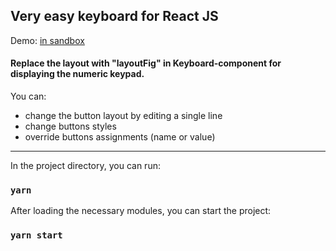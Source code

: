 
## Very easy keyboard for React JS

Demo: [in sandbox](https://codesandbox.io/s/github/Pirantul/react-easy-keyboard)

#### Replace the layout with "layoutFig" in Keyboard-component for displaying the numeric keypad.

You can:
- change the button layout by editing a single line
- change buttons styles
- override buttons assignments (name or value)
--------
In the project directory, you can run:

### `yarn`

After loading the necessary modules, you can start the project:

### `yarn start`
